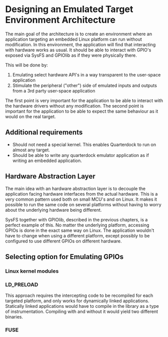 # Designing an Emulated Target Environment Architecture

The main goal of the architecture is to create an environment where an application targeting an embedded Linux platform can run without modification. In this environment, the application will find that interacting with hardware works as usual. It should be able to interact with GPIO's exposed via SysFS and GPIOlib as if they were physically there.

This will be done by:

1. Emulating select hardware API's in a way transparent to the user-space application
2. Stimulate the peripheral ("other") side of emulated inputs and outputs from a 3rd party user-space application

The first point is very important for the application to be able to interact with the hardware drivers without any modification. The second point is important for the application to be able to expect the same behaviour as it would on the real target.

## Additional requirements
- Should not need a special kernel. This enables Quarterdock to run on almost any target.
- Should be able to write any quarterdock emulator application as if writing an embedded application.

## Hardware Abstraction Layer
The main idea with an hardware abstraction layer is to decouple the application facing hardware interfaces from the actual hardware. This is a very common pattern used both on small MCU's and on Linux. It makes it possible to run the same code on several platforms without having to worry about the underlying hardware being different.

SysFS together with GPIOlib, described in the previous chapters, is a perfect example of this. No matter the underlying platform, accessing GPIOs is done in the exact same way on Linux. The application wouldn't have to change when using a different platform, except possibly to be configured to use different GPIOs on different hardware.

## Selecting option for Emulating GPIOs

### Linux kernel modules

### LD_PRELOAD

This approach requires the intercepting code to be recompiled for each targeted platform, and only works for dynamically linked applications. Statically linked applications would have to compile in the library as a type of instrumentation. Compiling with and without it would yield two different binaries.

### FUSE



